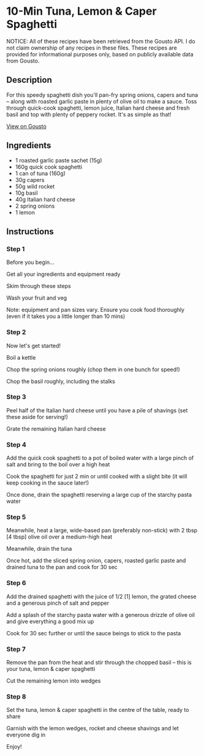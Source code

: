 # 10-Min Tuna, Lemon & Caper Spaghetti

NOTICE: All of these recipes have been retrieved from the Gousto API. I do not claim ownership of any recipes in these files. These recipes are provided for informational purposes only, based on publicly available data from Gousto.

## Description

For this speedy spaghetti dish you'll pan-fry spring onions, capers and tuna – along with roasted garlic paste in plenty of olive oil to make a sauce. Toss through quick-cook spaghetti, lemon juice, Italian hard cheese and fresh basil and top with plenty of peppery rocket. It's as simple as that!

[View on Gousto](https://www.gousto.co.uk/recipes/cookbook/10-min-tuna-lemon-caper-spaghetti)

## Ingredients

- 1 roasted garlic paste sachet (15g)
- 160g quick cook spaghetti
- 1 can of tuna (160g)
- 30g capers
- 50g wild rocket
- 10g basil
- 40g Italian hard cheese
- 2 spring onions
- 1 lemon

## Instructions


### Step 1

Before you begin...


Get all your ingredients and equipment ready


Skim through these steps


Wash your fruit and veg


Note: equipment and pan sizes vary. Ensure you cook food thoroughly (even if it takes you a little longer than 10 mins)


### Step 2

Now let's get started!


Boil a kettle


Chop the spring onions roughly (chop them in one bunch for speed!)


Chop the basil roughly, including the stalks


### Step 3

Peel <span class="text-highlight">half of t</span>he Italian hard cheese until you have a pile of shavings <span class="text-highlight">(set these aside for serving!)</span>


Grate the remaining Italian hard cheese


### Step 4

Add the quick cook spaghetti to a pot of boiled water with a large pinch of salt and bring to the boil over a high heat


Cook the spaghetti for just 2 min or until cooked with a slight bite (it will keep cooking in the sauce later!)


Once done, drain the spaghetti reserving a large cup of the starchy pasta water


### Step 5

Meanwhile, heat a large, wide-based pan (preferably non-stick) with 2 tbsp<span class="text-danger"> [4 tbsp]</span> olive oil over a medium-high heat


Meanwhile, drain the tuna


Once hot, add the sliced spring onion, capers, roasted garlic paste and drained tuna to the pan and cook for 30 sec


### Step 6

Add the drained spaghetti with the <span class="text-highlight">juice</span> of 1/2 <span class="text-danger">[1]</span> lemon, the grated cheese and a generous pinch of salt and pepper


Add a splash of the starchy pasta water with a generous drizzle of olive oil and give everything a good mix up


Cook for 30 sec further or until the sauce beings to stick to the pasta


### Step 7

Remove the pan from the heat and stir through the chopped basil – this is your tuna, lemon &amp; caper spaghetti 


Cut the <span class="text-highlight">remaining</span> lemon into wedges

### Step 8

Set the tuna, lemon &amp; <span class="text-highlight">caper</span> spaghetti in the centre of the table, ready to share


Garnish with the lemon wedges, rocket and cheese shavings and let everyone dig in


Enjoy!

